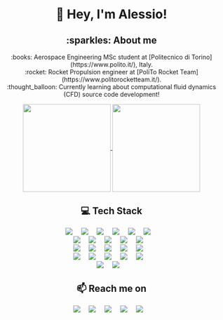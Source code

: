 <h1 align="center">👋 Hey, I'm Alessio!</h1>

<h2  align="center">:sparkles: About me</h2>
<p align="center">
  :books: Aerospace Engineering MSc student at [Politecnico di Torino](https://www.polito.it/), Italy.<br/>
  :rocket: Rocket Propulsion engineer at [PoliTo Rocket Team](https://www.politorocketteam.it/).<br/>
  :thought_balloon: Currently learning about computational fluid dynamics (CFD) source code development!<br/>
<p/>

<!-- GitHub stats from https://github.com/anuraghazra/github-readme-stats -->
<p align="center">
<a href="https://github.com/alessio26gas">
  <img height=200 align="center" src="https://github-readme-stats.vercel.app/api?username=alessio26gas&rank_icon=github&theme=tokyonight&hide_border=true" />
</a>
<a href="https://github.com/alessio26gas">
  <img height=200 align="center" src="https://github-readme-stats.vercel.app/api/top-langs?username=alessio26gas&theme=tokyonight&layout=donut&hide_border=true&langs_count=8&card_width=320" />
</a>
<p/>

<h2  align="center">💻 Tech Stack</h2>
<!-- Badges from https://github.com/Ileriayo/markdown-badges -->
<p align="center">
  <a target="_blank"href="https://github.com/alessio26gas"><img src="https://img.shields.io/badge/c-%2300599C.svg?style=for-the-badge&logo=c&logoColor=white" /></a>&nbsp;&nbsp;&nbsp;&nbsp;
  <a target="_blank" href="https://github.com/alessio26gas"><img src="https://img.shields.io/badge/c++-%2300599C.svg?style=for-the-badge&logo=c%2B%2B&logoColor=white" /></a>&nbsp;&nbsp;&nbsp;&nbsp;
  <a target="_blank" href="https://github.com/alessio26gas"><img src="https://img.shields.io/badge/Fortran-%23734F96.svg?style=for-the-badge&logo=fortran&logoColor=white" /></a>&nbsp;&nbsp;&nbsp;&nbsp;
  <a target="_blank" href="https://github.com/alessio26gas"><img src="https://img.shields.io/badge/python-3670A0?style=for-the-badge&logo=python&logoColor=ffdd54" /></a>&nbsp;&nbsp;&nbsp;&nbsp;
  <a target="_blank" href="https://github.com/alessio26gas"><img src="https://img.shields.io/badge/OCTAVE-darkblue?style=for-the-badge&logo=octave&logoColor=fcd683" /></a>&nbsp;&nbsp;&nbsp;&nbsp;
  <a target="_blank" href="https://github.com/alessio26gas"><img src="https://img.shields.io/badge/java-%23ED8B00.svg?style=for-the-badge&logo=openjdk&logoColor=white" /></a>&nbsp;&nbsp;&nbsp;&nbsp;<br/>
  <a target="_blank" href="https://github.com/alessio26gas"><img src="https://img.shields.io/badge/Linux-FCC624?style=for-the-badge&logo=linux&logoColor=black" /></a>&nbsp;&nbsp;&nbsp;&nbsp;
  <a target="_blank" href="https://github.com/alessio26gas"><img src="https://img.shields.io/badge/Arch%20Linux-1793D1?logo=arch-linux&logoColor=fff&style=for-the-badge" /></a>&nbsp;&nbsp;&nbsp;&nbsp;
  <a target="_blank" href="https://github.com/alessio26gas"><img src="https://img.shields.io/badge/Red%20Hat-EE0000?style=for-the-badge&logo=redhat&logoColor=white" /></a>&nbsp;&nbsp;&nbsp;&nbsp;
  <a target="_blank" href="https://github.com/alessio26gas"><img src="https://img.shields.io/badge/git-%23F05033.svg?style=for-the-badge&logo=git&logoColor=white" /></a>&nbsp;&nbsp;&nbsp;&nbsp;
  <a target="_blank" href="https://github.com/alessio26gas"><img src="https://img.shields.io/badge/github-%23121011.svg?style=for-the-badge&logo=github&logoColor=white" /></a>&nbsp;&nbsp;&nbsp;&nbsp;<br/>
  <a target="_blank" href="https://github.com/alessio26gas"><img src="https://img.shields.io/badge/latex-%23008080.svg?style=for-the-badge&logo=latex&logoColor=white" /></a>&nbsp;&nbsp;&nbsp;&nbsp;
  <a target="_blank" href="https://github.com/alessio26gas"><img src="https://img.shields.io/badge/markdown-%23000000.svg?style=for-the-badge&logo=markdown&logoColor=white" /></a>&nbsp;&nbsp;&nbsp;&nbsp;
  <a target="_blank" href="https://github.com/alessio26gas"><img src="https://img.shields.io/badge/html5-%23E34F26.svg?style=for-the-badge&logo=html5&logoColor=white" /></a>&nbsp;&nbsp;&nbsp;&nbsp;
  <a target="_blank" href="https://github.com/alessio26gas"><img src="https://img.shields.io/badge/css3-%231572B6.svg?style=for-the-badge&logo=css3&logoColor=white" /></a>&nbsp;&nbsp;&nbsp;&nbsp;
  <a target="_blank" href="https://github.com/alessio26gas"><img src="https://img.shields.io/badge/javascript-%23323330.svg?style=for-the-badge&logo=javascript&logoColor=%23F7DF1E" /></a>&nbsp;&nbsp;&nbsp;&nbsp;<br/>
  <a target="_blank" href="https://github.com/alessio26gas"><img src="https://img.shields.io/badge/blender-%23F5792A.svg?style=for-the-badge&logo=blender&logoColor=white" /></a>&nbsp;&nbsp;&nbsp;&nbsp;
  <a target="_blank" href="https://github.com/alessio26gas"><img src="https://img.shields.io/badge/Canva-%2300C4CC.svg?style=for-the-badge&logo=Canva&logoColor=white" /></a>&nbsp;&nbsp;&nbsp;&nbsp;
  <a target="_blank" href="https://github.com/alessio26gas"><img src="https://img.shields.io/badge/Rhinoceros-801010?style=for-the-badge&logo=rhinoceros&logoColor=white" /></a>&nbsp;&nbsp;&nbsp;&nbsp;
  <a target="_blank" href="https://github.com/alessio26gas"><img src="https://img.shields.io/badge/Gimp-657D8B?style=for-the-badge&logo=gimp&logoColor=FFFFFF" /></a>&nbsp;&nbsp;&nbsp;&nbsp;
  <a target="_blank" href="https://github.com/alessio26gas"><img src="https://img.shields.io/badge/Inkscape-e0e0e0?style=for-the-badge&logo=inkscape&logoColor=080A13" /></a>&nbsp;&nbsp;&nbsp;&nbsp;<br/>
  <a target="_blank" href="https://github.com/alessio26gas"><img src="https://img.shields.io/badge/mysql-4479A1.svg?style=for-the-badge&logo=mysql&logoColor=white" /></a>&nbsp;&nbsp;&nbsp;&nbsp;
  <a target="_blank" href="https://github.com/alessio26gas"><img src="https://img.shields.io/badge/sqlite-%2307405e.svg?style=for-the-badge&logo=sqlite&logoColor=white" /></a>&nbsp;&nbsp;&nbsp;&nbsp;
<p/>

<!-- [![C](https://img.shields.io/badge/c-%2300599C.svg?style=for-the-badge&logo=c&logoColor=white)](https://github.com/alessio26gas)
[![C++](https://img.shields.io/badge/c++-%2300599C.svg?style=for-the-badge&logo=c%2B%2B&logoColor=white)](https://github.com/alessio26gas)
[![Fortran](https://img.shields.io/badge/Fortran-%23734F96.svg?style=for-the-badge&logo=fortran&logoColor=white)](https://github.com/alessio26gas)
[![Python](https://img.shields.io/badge/python-3670A0?style=for-the-badge&logo=python&logoColor=ffdd54)](https://github.com/alessio26gas)
[![Octave](https://img.shields.io/badge/OCTAVE-darkblue?style=for-the-badge&logo=octave&logoColor=fcd683)](https://github.com/alessio26gas)
[![Java](https://img.shields.io/badge/java-%23ED8B00.svg?style=for-the-badge&logo=openjdk&logoColor=white)](https://github.com/alessio26gas)<br/>
[![Linux](https://img.shields.io/badge/Linux-FCC624?style=for-the-badge&logo=linux&logoColor=black)](https://github.com/alessio26gas)
[![Arch](https://img.shields.io/badge/Arch%20Linux-1793D1?logo=arch-linux&logoColor=fff&style=for-the-badge)](https://github.com/alessio26gas)
[![Red Hat](https://img.shields.io/badge/Red%20Hat-EE0000?style=for-the-badge&logo=redhat&logoColor=white)](https://github.com/alessio26gas)
[![Git](https://img.shields.io/badge/git-%23F05033.svg?style=for-the-badge&logo=git&logoColor=white)](https://github.com/alessio26gas)
[![GitHub](https://img.shields.io/badge/github-%23121011.svg?style=for-the-badge&logo=github&logoColor=white)](https://github.com/alessio26gas)<br/>
[![LaTeX](https://img.shields.io/badge/latex-%23008080.svg?style=for-the-badge&logo=latex&logoColor=white)](https://github.com/alessio26gas)
[![Markdown](https://img.shields.io/badge/markdown-%23000000.svg?style=for-the-badge&logo=markdown&logoColor=white)](https://github.com/alessio26gas)
[![HTML5](https://img.shields.io/badge/html5-%23E34F26.svg?style=for-the-badge&logo=html5&logoColor=white)](https://github.com/alessio26gas)
[![CSS3](https://img.shields.io/badge/css3-%231572B6.svg?style=for-the-badge&logo=css3&logoColor=white)](https://github.com/alessio26gas)
[![JavaScript](https://img.shields.io/badge/javascript-%23323330.svg?style=for-the-badge&logo=javascript&logoColor=%23F7DF1E)](https://github.com/alessio26gas)<br/>
[![Blender](https://img.shields.io/badge/blender-%23F5792A.svg?style=for-the-badge&logo=blender&logoColor=white)](https://github.com/alessio26gas)
[![Canva](https://img.shields.io/badge/Canva-%2300C4CC.svg?style=for-the-badge&logo=Canva&logoColor=white)](https://github.com/alessio26gas)
[![Rhinoceros](https://img.shields.io/badge/Rhinoceros-801010?style=for-the-badge&logo=rhinoceros&logoColor=white)](https://github.com/alessio26gas)
[![Gimp Gnu Image Manipulation Program](https://img.shields.io/badge/Gimp-657D8B?style=for-the-badge&logo=gimp&logoColor=FFFFFF)](https://github.com/alessio26gas)
[![Inkscape](https://img.shields.io/badge/Inkscape-e0e0e0?style=for-the-badge&logo=inkscape&logoColor=080A13)](https://github.com/alessio26gas)<br/>
[![MySQL](https://img.shields.io/badge/mysql-4479A1.svg?style=for-the-badge&logo=mysql&logoColor=white)](https://github.com/alessio26gas)
[![SQLite](https://img.shields.io/badge/sqlite-%2307405e.svg?style=for-the-badge&logo=sqlite&logoColor=white)](https://github.com/alessio26gas)
-->

<h2  align="center">📫 Reach me on</h2>
<p align="center">
  <a target="_blank"href="https://www.linkedin.com/in/alessioimprota/"><img src="https://img.shields.io/badge/linkedin-%230077B5.svg?style=for-the-badge&logo=linkedin&logoColor=white" /></a>&nbsp;&nbsp;&nbsp;&nbsp;
  <a target="_blank"href="https://x.com/Alessio26gas"><img src="https://img.shields.io/badge/X-%23000000.svg?style=for-the-badge&logo=X&logoColor=white" /></a>&nbsp;&nbsp;&nbsp;&nbsp;
  <a href="mailto:alessio26gas@libero.it"><img src="https://img.shields.io/badge/Gmail-D14836?style=for-the-badge&logo=gmail&logoColor=white" /></a>&nbsp;&nbsp;&nbsp;&nbsp;
  <a target="_blank"href="https://www.youtube.com/alessio26gaspvp"><img src="https://img.shields.io/badge/YouTube-%23FF0000.svg?style=for-the-badge&logo=YouTube&logoColor=white" /></a>&nbsp;&nbsp;&nbsp;&nbsp;
  <a target="_blank"href="https://steamcommunity.com/id/Alessio26gas"><img src="https://img.shields.io/badge/steam-%23000000.svg?style=for-the-badge&logo=steam&logoColor=white" /></a>&nbsp;&nbsp;&nbsp;&nbsp;
</p>

